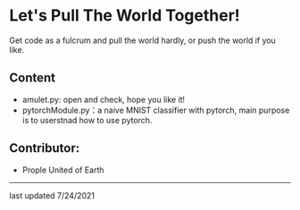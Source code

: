 # Let's Pull The World Together!
Get code as a fulcrum and pull the world hardly, or push the world if you like.

## Content
* amulet.py: open and check, hope you like it!
* pytorchModule.py：a naive MNIST classifier with pytorch, main purpose is to userstnad how to use pytorch.

## Contributor:
* Prople United of Earth
___________
last updated 7/24/2021
